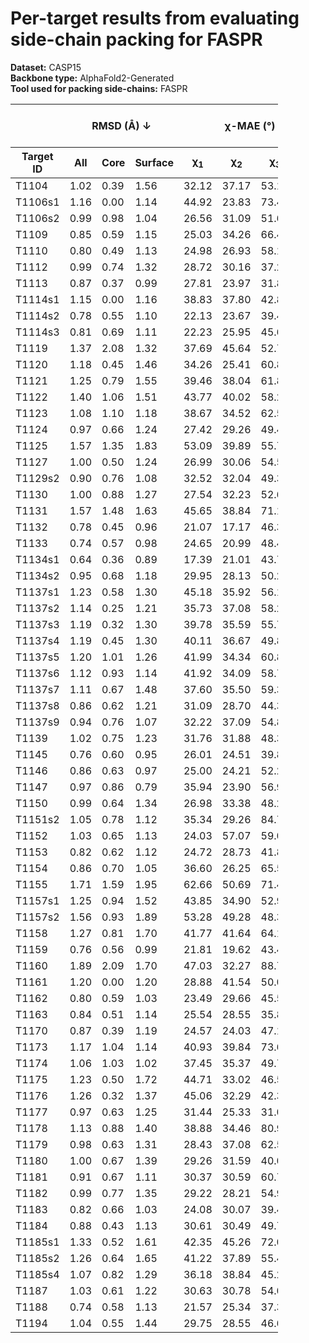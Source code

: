 # Per-target results from evaluating side-chain packing for FASPR

**Dataset:** CASP15  
**Backbone type:** AlphaFold2-Generated  
**Tool used for packing side-chains:** FASPR  
<table style="width:85%;">
  <thead>
    <tr>
      <th></th>
      <th colspan="3"><strong>RMSD (Å) ↓</strong></th>
      <th colspan="4"><strong>&chi;-MAE (°) ↓</strong></th>
      <th><strong>RR (%) ↑</strong></th>
      <th colspan="3"><strong>Steric Clashes (#) ↓</strong></th>
    </tr>
    <tr>
      <th><strong>Target ID</strong></th>
      <th><strong>All</strong></th>
      <th><strong>Core</strong></th>
      <th><strong>Surface</strong></th>
      <th>&chi;<sub>1</sub></th>
      <th>&chi;<sub>2</sub></th>
      <th>&chi;<sub>3</sub></th>
      <th>&chi;<sub>4</sub></th>
      <th>&chi;<sub>1-4</sub></th>
      <th>100%</th>
      <th>90%</th>
      <th>80%</th>
    </tr>
  </thead>
  <tbody>
    <tr>
      <td>T1104</td>
      <td>1.02</td>
      <td>0.39</td>
      <td>1.56</td>
      <td>32.12</td>
      <td>37.17</td>
      <td>53.17</td>
      <td>57.89</td>
      <td>46.3</td>
      <td>56.0</td>
      <td>11.0</td>
      <td>1.0</td>
    </tr>
    <tr>
      <td>T1106s1</td>
      <td>1.16</td>
      <td>0.00</td>
      <td>1.14</td>
      <td>44.92</td>
      <td>23.83</td>
      <td>73.44</td>
      <td>31.85</td>
      <td>59.7</td>
      <td>24.0</td>
      <td>9.0</td>
      <td>2.0</td>
    </tr>
    <tr>
      <td>T1106s2</td>
      <td>0.99</td>
      <td>0.98</td>
      <td>1.04</td>
      <td>26.56</td>
      <td>31.09</td>
      <td>51.68</td>
      <td>74.28</td>
      <td>54.3</td>
      <td>47.0</td>
      <td>9.0</td>
      <td>3.0</td>
    </tr>
    <tr>
      <td>T1109</td>
      <td>0.85</td>
      <td>0.59</td>
      <td>1.15</td>
      <td>25.03</td>
      <td>34.26</td>
      <td>66.49</td>
      <td>38.17</td>
      <td>62.6</td>
      <td>105.0</td>
      <td>27.0</td>
      <td>5.0</td>
    </tr>
    <tr>
      <td>T1110</td>
      <td>0.80</td>
      <td>0.49</td>
      <td>1.13</td>
      <td>24.98</td>
      <td>26.93</td>
      <td>58.12</td>
      <td>19.79</td>
      <td>67.4</td>
      <td>114.0</td>
      <td>28.0</td>
      <td>7.0</td>
    </tr>
    <tr>
      <td>T1112</td>
      <td>0.99</td>
      <td>0.74</td>
      <td>1.32</td>
      <td>28.72</td>
      <td>30.16</td>
      <td>37.29</td>
      <td>65.61</td>
      <td>54.3</td>
      <td>214.0</td>
      <td>41.0</td>
      <td>8.0</td>
    </tr>
    <tr>
      <td>T1113</td>
      <td>0.87</td>
      <td>0.37</td>
      <td>0.99</td>
      <td>27.81</td>
      <td>23.97</td>
      <td>31.89</td>
      <td>36.01</td>
      <td>62.0</td>
      <td>87.0</td>
      <td>18.0</td>
      <td>4.0</td>
    </tr>
    <tr>
      <td>T1114s1</td>
      <td>1.15</td>
      <td>0.00</td>
      <td>1.16</td>
      <td>38.83</td>
      <td>37.80</td>
      <td>42.86</td>
      <td>62.43</td>
      <td>45.2</td>
      <td>27.0</td>
      <td>6.0</td>
      <td>0.0</td>
    </tr>
    <tr>
      <td>T1114s2</td>
      <td>0.78</td>
      <td>0.55</td>
      <td>1.10</td>
      <td>22.13</td>
      <td>23.67</td>
      <td>39.47</td>
      <td>65.39</td>
      <td>62.5</td>
      <td>188.0</td>
      <td>48.0</td>
      <td>17.0</td>
    </tr>
    <tr>
      <td>T1114s3</td>
      <td>0.81</td>
      <td>0.69</td>
      <td>1.11</td>
      <td>22.23</td>
      <td>25.95</td>
      <td>45.61</td>
      <td>76.22</td>
      <td>60.3</td>
      <td>353.0</td>
      <td>104.0</td>
      <td>22.0</td>
    </tr>
    <tr>
      <td>T1119</td>
      <td>1.37</td>
      <td>2.08</td>
      <td>1.32</td>
      <td>37.69</td>
      <td>45.64</td>
      <td>52.70</td>
      <td>61.81</td>
      <td>40.0</td>
      <td>12.0</td>
      <td>1.0</td>
      <td>0.0</td>
    </tr>
    <tr>
      <td>T1120</td>
      <td>1.18</td>
      <td>0.45</td>
      <td>1.46</td>
      <td>34.26</td>
      <td>25.41</td>
      <td>60.87</td>
      <td>76.56</td>
      <td>48.5</td>
      <td>70.0</td>
      <td>13.0</td>
      <td>1.0</td>
    </tr>
    <tr>
      <td>T1121</td>
      <td>1.25</td>
      <td>0.79</td>
      <td>1.55</td>
      <td>39.46</td>
      <td>38.04</td>
      <td>61.82</td>
      <td>69.05</td>
      <td>42.7</td>
      <td>157.0</td>
      <td>28.0</td>
      <td>3.0</td>
    </tr>
    <tr>
      <td>T1122</td>
      <td>1.40</td>
      <td>1.06</td>
      <td>1.51</td>
      <td>43.77</td>
      <td>40.02</td>
      <td>58.22</td>
      <td>63.31</td>
      <td>43.1</td>
      <td>130.0</td>
      <td>45.0</td>
      <td>17.0</td>
    </tr>
    <tr>
      <td>T1123</td>
      <td>1.08</td>
      <td>1.10</td>
      <td>1.18</td>
      <td>38.67</td>
      <td>34.52</td>
      <td>62.59</td>
      <td>67.81</td>
      <td>44.3</td>
      <td>162.0</td>
      <td>32.0</td>
      <td>8.0</td>
    </tr>
    <tr>
      <td>T1124</td>
      <td>0.97</td>
      <td>0.66</td>
      <td>1.24</td>
      <td>27.42</td>
      <td>29.26</td>
      <td>49.44</td>
      <td>65.06</td>
      <td>57.5</td>
      <td>171.0</td>
      <td>37.0</td>
      <td>9.0</td>
    </tr>
    <tr>
      <td>T1125</td>
      <td>1.57</td>
      <td>1.35</td>
      <td>1.83</td>
      <td>53.09</td>
      <td>39.89</td>
      <td>55.75</td>
      <td>60.03</td>
      <td>28.2</td>
      <td>309.0</td>
      <td>76.0</td>
      <td>25.0</td>
    </tr>
    <tr>
      <td>T1127</td>
      <td>1.00</td>
      <td>0.50</td>
      <td>1.24</td>
      <td>26.99</td>
      <td>30.06</td>
      <td>54.55</td>
      <td>64.45</td>
      <td>57.5</td>
      <td>105.0</td>
      <td>31.0</td>
      <td>9.0</td>
    </tr>
    <tr>
      <td>T1129s2</td>
      <td>0.90</td>
      <td>0.76</td>
      <td>1.08</td>
      <td>32.52</td>
      <td>32.04</td>
      <td>49.38</td>
      <td>60.76</td>
      <td>49.7</td>
      <td>388.0</td>
      <td>87.0</td>
      <td>22.0</td>
    </tr>
    <tr>
      <td>T1130</td>
      <td>1.00</td>
      <td>0.88</td>
      <td>1.27</td>
      <td>27.54</td>
      <td>32.23</td>
      <td>52.64</td>
      <td>78.94</td>
      <td>51.7</td>
      <td>82.0</td>
      <td>18.0</td>
      <td>5.0</td>
    </tr>
    <tr>
      <td>T1131</td>
      <td>1.57</td>
      <td>1.48</td>
      <td>1.63</td>
      <td>45.65</td>
      <td>38.84</td>
      <td>71.15</td>
      <td>68.79</td>
      <td>36.4</td>
      <td>95.0</td>
      <td>19.0</td>
      <td>3.0</td>
    </tr>
    <tr>
      <td>T1132</td>
      <td>0.78</td>
      <td>0.45</td>
      <td>0.96</td>
      <td>21.07</td>
      <td>17.17</td>
      <td>46.34</td>
      <td>33.38</td>
      <td>67.1</td>
      <td>56.0</td>
      <td>15.0</td>
      <td>4.0</td>
    </tr>
    <tr>
      <td>T1133</td>
      <td>0.74</td>
      <td>0.57</td>
      <td>0.98</td>
      <td>24.65</td>
      <td>20.99</td>
      <td>48.44</td>
      <td>58.87</td>
      <td>64.3</td>
      <td>205.0</td>
      <td>43.0</td>
      <td>8.0</td>
    </tr>
    <tr>
      <td>T1134s1</td>
      <td>0.64</td>
      <td>0.36</td>
      <td>0.89</td>
      <td>17.39</td>
      <td>21.01</td>
      <td>43.70</td>
      <td>48.84</td>
      <td>64.9</td>
      <td>93.0</td>
      <td>13.0</td>
      <td>5.0</td>
    </tr>
    <tr>
      <td>T1134s2</td>
      <td>0.95</td>
      <td>0.68</td>
      <td>1.18</td>
      <td>29.95</td>
      <td>28.13</td>
      <td>50.29</td>
      <td>50.60</td>
      <td>52.5</td>
      <td>132.0</td>
      <td>31.0</td>
      <td>11.0</td>
    </tr>
    <tr>
      <td>T1137s1</td>
      <td>1.23</td>
      <td>0.58</td>
      <td>1.30</td>
      <td>45.18</td>
      <td>35.92</td>
      <td>56.16</td>
      <td>61.39</td>
      <td>41.4</td>
      <td>100.0</td>
      <td>19.0</td>
      <td>4.0</td>
    </tr>
    <tr>
      <td>T1137s2</td>
      <td>1.14</td>
      <td>0.25</td>
      <td>1.21</td>
      <td>35.73</td>
      <td>37.08</td>
      <td>58.20</td>
      <td>74.57</td>
      <td>49.0</td>
      <td>93.0</td>
      <td>15.0</td>
      <td>2.0</td>
    </tr>
    <tr>
      <td>T1137s3</td>
      <td>1.19</td>
      <td>0.32</td>
      <td>1.30</td>
      <td>39.78</td>
      <td>35.59</td>
      <td>55.75</td>
      <td>52.52</td>
      <td>43.8</td>
      <td>88.0</td>
      <td>15.0</td>
      <td>4.0</td>
    </tr>
    <tr>
      <td>T1137s4</td>
      <td>1.19</td>
      <td>0.45</td>
      <td>1.30</td>
      <td>40.11</td>
      <td>36.67</td>
      <td>49.85</td>
      <td>60.55</td>
      <td>42.5</td>
      <td>124.0</td>
      <td>17.0</td>
      <td>2.0</td>
    </tr>
    <tr>
      <td>T1137s5</td>
      <td>1.20</td>
      <td>1.01</td>
      <td>1.26</td>
      <td>41.99</td>
      <td>34.34</td>
      <td>60.84</td>
      <td>69.99</td>
      <td>42.6</td>
      <td>103.0</td>
      <td>13.0</td>
      <td>1.0</td>
    </tr>
    <tr>
      <td>T1137s6</td>
      <td>1.12</td>
      <td>0.93</td>
      <td>1.14</td>
      <td>41.92</td>
      <td>34.09</td>
      <td>58.78</td>
      <td>68.85</td>
      <td>43.4</td>
      <td>115.0</td>
      <td>19.0</td>
      <td>2.0</td>
    </tr>
    <tr>
      <td>T1137s7</td>
      <td>1.11</td>
      <td>0.67</td>
      <td>1.48</td>
      <td>37.60</td>
      <td>35.50</td>
      <td>59.33</td>
      <td>63.95</td>
      <td>40.4</td>
      <td>104.0</td>
      <td>24.0</td>
      <td>5.0</td>
    </tr>
    <tr>
      <td>T1137s8</td>
      <td>0.86</td>
      <td>0.62</td>
      <td>1.21</td>
      <td>31.09</td>
      <td>28.70</td>
      <td>44.30</td>
      <td>57.02</td>
      <td>58.5</td>
      <td>71.0</td>
      <td>7.0</td>
      <td>3.0</td>
    </tr>
    <tr>
      <td>T1137s9</td>
      <td>0.94</td>
      <td>0.76</td>
      <td>1.07</td>
      <td>32.22</td>
      <td>37.09</td>
      <td>54.86</td>
      <td>82.47</td>
      <td>53.4</td>
      <td>121.0</td>
      <td>24.0</td>
      <td>11.0</td>
    </tr>
    <tr>
      <td>T1139</td>
      <td>1.02</td>
      <td>0.75</td>
      <td>1.23</td>
      <td>31.76</td>
      <td>31.88</td>
      <td>48.38</td>
      <td>40.41</td>
      <td>41.8</td>
      <td>106.0</td>
      <td>24.0</td>
      <td>3.0</td>
    </tr>
    <tr>
      <td>T1145</td>
      <td>0.76</td>
      <td>0.60</td>
      <td>0.95</td>
      <td>26.01</td>
      <td>24.51</td>
      <td>39.85</td>
      <td>59.76</td>
      <td>53.4</td>
      <td>363.0</td>
      <td>60.0</td>
      <td>16.0</td>
    </tr>
    <tr>
      <td>T1146</td>
      <td>0.86</td>
      <td>0.63</td>
      <td>0.97</td>
      <td>25.00</td>
      <td>24.21</td>
      <td>52.26</td>
      <td>48.40</td>
      <td>57.9</td>
      <td>149.0</td>
      <td>26.0</td>
      <td>3.0</td>
    </tr>
    <tr>
      <td>T1147</td>
      <td>0.97</td>
      <td>0.86</td>
      <td>0.79</td>
      <td>35.94</td>
      <td>23.90</td>
      <td>56.95</td>
      <td>70.51</td>
      <td>56.6</td>
      <td>61.0</td>
      <td>18.0</td>
      <td>4.0</td>
    </tr>
    <tr>
      <td>T1150</td>
      <td>0.99</td>
      <td>0.64</td>
      <td>1.34</td>
      <td>26.98</td>
      <td>33.38</td>
      <td>48.24</td>
      <td>62.94</td>
      <td>52.5</td>
      <td>202.0</td>
      <td>45.0</td>
      <td>13.0</td>
    </tr>
    <tr>
      <td>T1151s2</td>
      <td>1.05</td>
      <td>0.78</td>
      <td>1.12</td>
      <td>35.34</td>
      <td>29.26</td>
      <td>84.77</td>
      <td>70.03</td>
      <td>48.5</td>
      <td>42.0</td>
      <td>19.0</td>
      <td>7.0</td>
    </tr>
    <tr>
      <td>T1152</td>
      <td>1.03</td>
      <td>0.65</td>
      <td>1.13</td>
      <td>24.03</td>
      <td>57.07</td>
      <td>59.04</td>
      <td>60.15</td>
      <td>47.5</td>
      <td>22.0</td>
      <td>4.0</td>
      <td>1.0</td>
    </tr>
    <tr>
      <td>T1153</td>
      <td>0.82</td>
      <td>0.62</td>
      <td>1.12</td>
      <td>24.72</td>
      <td>28.73</td>
      <td>41.81</td>
      <td>56.65</td>
      <td>62.8</td>
      <td>168.0</td>
      <td>40.0</td>
      <td>14.0</td>
    </tr>
    <tr>
      <td>T1154</td>
      <td>0.86</td>
      <td>0.70</td>
      <td>1.05</td>
      <td>36.60</td>
      <td>26.25</td>
      <td>65.53</td>
      <td>35.69</td>
      <td>55.8</td>
      <td>569.0</td>
      <td>126.0</td>
      <td>33.0</td>
    </tr>
    <tr>
      <td>T1155</td>
      <td>1.71</td>
      <td>1.59</td>
      <td>1.95</td>
      <td>62.66</td>
      <td>50.69</td>
      <td>71.40</td>
      <td>66.75</td>
      <td>19.1</td>
      <td>57.0</td>
      <td>14.0</td>
      <td>5.0</td>
    </tr>
    <tr>
      <td>T1157s1</td>
      <td>1.25</td>
      <td>0.94</td>
      <td>1.52</td>
      <td>43.85</td>
      <td>34.90</td>
      <td>52.90</td>
      <td>67.11</td>
      <td>42.4</td>
      <td>573.0</td>
      <td>144.0</td>
      <td>42.0</td>
    </tr>
    <tr>
      <td>T1157s2</td>
      <td>1.56</td>
      <td>0.93</td>
      <td>1.89</td>
      <td>53.28</td>
      <td>49.28</td>
      <td>48.39</td>
      <td>45.61</td>
      <td>31.5</td>
      <td>203.0</td>
      <td>48.0</td>
      <td>9.0</td>
    </tr>
    <tr>
      <td>T1158</td>
      <td>1.27</td>
      <td>0.81</td>
      <td>1.70</td>
      <td>41.77</td>
      <td>41.64</td>
      <td>64.14</td>
      <td>84.33</td>
      <td>32.2</td>
      <td>497.0</td>
      <td>108.0</td>
      <td>28.0</td>
    </tr>
    <tr>
      <td>T1159</td>
      <td>0.76</td>
      <td>0.56</td>
      <td>0.99</td>
      <td>21.81</td>
      <td>19.62</td>
      <td>43.46</td>
      <td>63.40</td>
      <td>66.1</td>
      <td>79.0</td>
      <td>26.0</td>
      <td>6.0</td>
    </tr>
    <tr>
      <td>T1160</td>
      <td>1.89</td>
      <td>2.09</td>
      <td>1.70</td>
      <td>47.03</td>
      <td>32.27</td>
      <td>88.71</td>
      <td>63.31</td>
      <td>33.3</td>
      <td>4.0</td>
      <td>0.0</td>
      <td>0.0</td>
    </tr>
    <tr>
      <td>T1161</td>
      <td>1.20</td>
      <td>0.00</td>
      <td>1.20</td>
      <td>28.88</td>
      <td>41.54</td>
      <td>50.09</td>
      <td>44.53</td>
      <td>48.6</td>
      <td>6.0</td>
      <td>1.0</td>
      <td>0.0</td>
    </tr>
    <tr>
      <td>T1162</td>
      <td>0.80</td>
      <td>0.59</td>
      <td>1.03</td>
      <td>23.49</td>
      <td>29.66</td>
      <td>45.54</td>
      <td>52.10</td>
      <td>61.3</td>
      <td>64.0</td>
      <td>19.0</td>
      <td>5.0</td>
    </tr>
    <tr>
      <td>T1163</td>
      <td>0.84</td>
      <td>0.51</td>
      <td>1.14</td>
      <td>25.54</td>
      <td>28.55</td>
      <td>35.82</td>
      <td>47.22</td>
      <td>60.1</td>
      <td>71.0</td>
      <td>14.0</td>
      <td>2.0</td>
    </tr>
    <tr>
      <td>T1170</td>
      <td>0.87</td>
      <td>0.39</td>
      <td>1.19</td>
      <td>24.57</td>
      <td>24.03</td>
      <td>47.17</td>
      <td>62.53</td>
      <td>60.2</td>
      <td>120.0</td>
      <td>24.0</td>
      <td>2.0</td>
    </tr>
    <tr>
      <td>T1173</td>
      <td>1.17</td>
      <td>1.04</td>
      <td>1.14</td>
      <td>40.93</td>
      <td>39.84</td>
      <td>73.63</td>
      <td>56.02</td>
      <td>45.5</td>
      <td>95.0</td>
      <td>13.0</td>
      <td>3.0</td>
    </tr>
    <tr>
      <td>T1174</td>
      <td>1.06</td>
      <td>1.03</td>
      <td>1.02</td>
      <td>37.45</td>
      <td>35.37</td>
      <td>49.70</td>
      <td>72.09</td>
      <td>52.3</td>
      <td>139.0</td>
      <td>31.0</td>
      <td>5.0</td>
    </tr>
    <tr>
      <td>T1175</td>
      <td>1.23</td>
      <td>0.50</td>
      <td>1.72</td>
      <td>44.71</td>
      <td>33.02</td>
      <td>46.59</td>
      <td>66.79</td>
      <td>48.8</td>
      <td>131.0</td>
      <td>30.0</td>
      <td>8.0</td>
    </tr>
    <tr>
      <td>T1176</td>
      <td>1.26</td>
      <td>0.32</td>
      <td>1.37</td>
      <td>45.06</td>
      <td>32.29</td>
      <td>42.35</td>
      <td>39.36</td>
      <td>43.8</td>
      <td>108.0</td>
      <td>36.0</td>
      <td>7.0</td>
    </tr>
    <tr>
      <td>T1177</td>
      <td>0.97</td>
      <td>0.63</td>
      <td>1.25</td>
      <td>31.44</td>
      <td>25.33</td>
      <td>31.03</td>
      <td>45.89</td>
      <td>57.1</td>
      <td>119.0</td>
      <td>24.0</td>
      <td>4.0</td>
    </tr>
    <tr>
      <td>T1178</td>
      <td>1.13</td>
      <td>0.88</td>
      <td>1.40</td>
      <td>38.88</td>
      <td>34.46</td>
      <td>80.93</td>
      <td>37.07</td>
      <td>40.0</td>
      <td>198.0</td>
      <td>39.0</td>
      <td>11.0</td>
    </tr>
    <tr>
      <td>T1179</td>
      <td>0.98</td>
      <td>0.63</td>
      <td>1.31</td>
      <td>28.43</td>
      <td>37.08</td>
      <td>62.50</td>
      <td>60.13</td>
      <td>53.7</td>
      <td>162.0</td>
      <td>37.0</td>
      <td>9.0</td>
    </tr>
    <tr>
      <td>T1180</td>
      <td>1.00</td>
      <td>0.67</td>
      <td>1.39</td>
      <td>29.26</td>
      <td>31.59</td>
      <td>40.04</td>
      <td>72.36</td>
      <td>50.9</td>
      <td>145.0</td>
      <td>38.0</td>
      <td>4.0</td>
    </tr>
    <tr>
      <td>T1181</td>
      <td>0.91</td>
      <td>0.67</td>
      <td>1.11</td>
      <td>30.37</td>
      <td>30.59</td>
      <td>60.79</td>
      <td>78.62</td>
      <td>54.4</td>
      <td>413.0</td>
      <td>89.0</td>
      <td>20.0</td>
    </tr>
    <tr>
      <td>T1182</td>
      <td>0.99</td>
      <td>0.77</td>
      <td>1.35</td>
      <td>29.22</td>
      <td>28.21</td>
      <td>54.93</td>
      <td>70.27</td>
      <td>48.1</td>
      <td>362.0</td>
      <td>71.0</td>
      <td>19.0</td>
    </tr>
    <tr>
      <td>T1183</td>
      <td>0.82</td>
      <td>0.66</td>
      <td>1.03</td>
      <td>24.08</td>
      <td>30.07</td>
      <td>39.44</td>
      <td>55.05</td>
      <td>62.9</td>
      <td>133.0</td>
      <td>29.0</td>
      <td>15.0</td>
    </tr>
    <tr>
      <td>T1184</td>
      <td>0.88</td>
      <td>0.43</td>
      <td>1.13</td>
      <td>30.61</td>
      <td>30.49</td>
      <td>49.73</td>
      <td>86.10</td>
      <td>56.5</td>
      <td>39.0</td>
      <td>10.0</td>
      <td>2.0</td>
    </tr>
    <tr>
      <td>T1185s1</td>
      <td>1.33</td>
      <td>0.52</td>
      <td>1.61</td>
      <td>42.35</td>
      <td>45.26</td>
      <td>72.06</td>
      <td>62.61</td>
      <td>37.1</td>
      <td>17.0</td>
      <td>8.0</td>
      <td>1.0</td>
    </tr>
    <tr>
      <td>T1185s2</td>
      <td>1.26</td>
      <td>0.64</td>
      <td>1.65</td>
      <td>41.22</td>
      <td>37.89</td>
      <td>55.46</td>
      <td>53.90</td>
      <td>38.1</td>
      <td>125.0</td>
      <td>24.0</td>
      <td>7.0</td>
    </tr>
    <tr>
      <td>T1185s4</td>
      <td>1.07</td>
      <td>0.82</td>
      <td>1.29</td>
      <td>36.18</td>
      <td>38.84</td>
      <td>45.26</td>
      <td>74.52</td>
      <td>40.1</td>
      <td>110.0</td>
      <td>30.0</td>
      <td>5.0</td>
    </tr>
    <tr>
      <td>T1187</td>
      <td>1.03</td>
      <td>0.61</td>
      <td>1.22</td>
      <td>30.63</td>
      <td>30.78</td>
      <td>54.09</td>
      <td>48.05</td>
      <td>45.0</td>
      <td>99.0</td>
      <td>24.0</td>
      <td>2.0</td>
    </tr>
    <tr>
      <td>T1188</td>
      <td>0.74</td>
      <td>0.58</td>
      <td>1.13</td>
      <td>21.57</td>
      <td>25.34</td>
      <td>37.31</td>
      <td>52.02</td>
      <td>57.7</td>
      <td>314.0</td>
      <td>61.0</td>
      <td>14.0</td>
    </tr>
    <tr>
      <td>T1194</td>
      <td>1.04</td>
      <td>0.55</td>
      <td>1.44</td>
      <td>29.75</td>
      <td>28.55</td>
      <td>46.69</td>
      <td>63.05</td>
      <td>50.0</td>
      <td>71.0</td>
      <td>8.0</td>
      <td>0.0</td>
    </tr>
  </tbody>
</table>